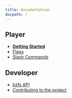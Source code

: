 ```yaml
---
title: Documentation
docpath: /
---
```


## Player

- **[Getting Started](/documentation/getting_started/)**
- [Flags](/documentation/flags/)
- [Slash Commands](/documentation/slash_commands/)

## Developer

- [bzfs API](/documentation/developer/bzfs_api)
- [Contributing to the project](/documentation/developer/contributing)
